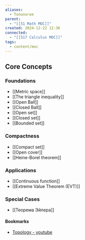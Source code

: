 ```yaml
---
aliases:
  - Топология
parent:
  - "[[51 Math MOC]]"
created: 2024-12-22 12:36
connected: 
  - "[[517 Сalculus MOC]]"
tags:
  - content/moc
---
```

## Core Concepts

### Foundations
- [[Metric space]]
- [[The triangle inequality]]
- [[Open Ball]]
- [[Closed Ball]]
- [[Open set]]
- [[Closed set]]
- [[Bounded set]]

### Compactness
- [[Compact set]]
- [[Open cover]]
- [[Heine-Borel theorem]]

### Applications
- [[Continuous function]]
- [[Extreme Value Theorem (EVT)]]

### Special Cases
- [[Теорема Эйлера]]





#### Bookmarks  
- [Topology - youtube](https://www.youtube.com/playlist?list=PLd8NbPjkXPliJunBhtDNMuFsnZPeHpm-0)
